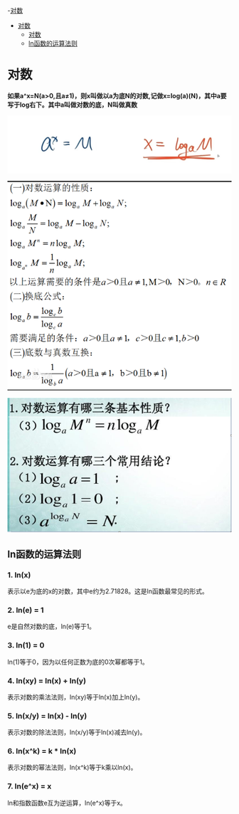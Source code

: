 -[对数](#对数)
  - [对数](#对数)
    - [对数](#对数-1)
    - [ln函数的运算法则](#ln函数的运算法则)

# 对数

**如果a^x=N(a>0,且a≠1)，则x叫做以a为底N的对数,记做x=log(a)(N)，其中a要写于log右下。其中a叫做对数的底，N叫做真数**





![alt text](指数与对数相互转换.jpg)

![alt text](4f739bcd6c968232c146ccc8910b4be.png)


![alt text](abd1f5e23a87db39a8a212b50c83ac8.png)

## ln函数的运算法则

### 1. ln(x)

表示以e为底的x的对数，其中e约为2.71828。这是ln函数最常见的形式。

### 2. ln(e) = 1

e是自然对数的底，ln(e)等于1。

### 3. ln(1) = 0

ln(1)等于0，因为以任何正数为底的0次幂都等于1。

### 4. ln(xy) = ln(x) + ln(y)

表示对数的乘法法则，ln(xy)等于ln(x)加上ln(y)。

### 5. ln(x/y) = ln(x) - ln(y)

表示对数的除法法则，ln(x/y)等于ln(x)减去ln(y)。

### 6. ln(x^k) = k * ln(x)

表示对数的幂法法则，ln(x^k)等于k乘以ln(x)。

### 7. ln(e^x) = x

ln和指数函数e互为逆运算，ln(e^x)等于x。